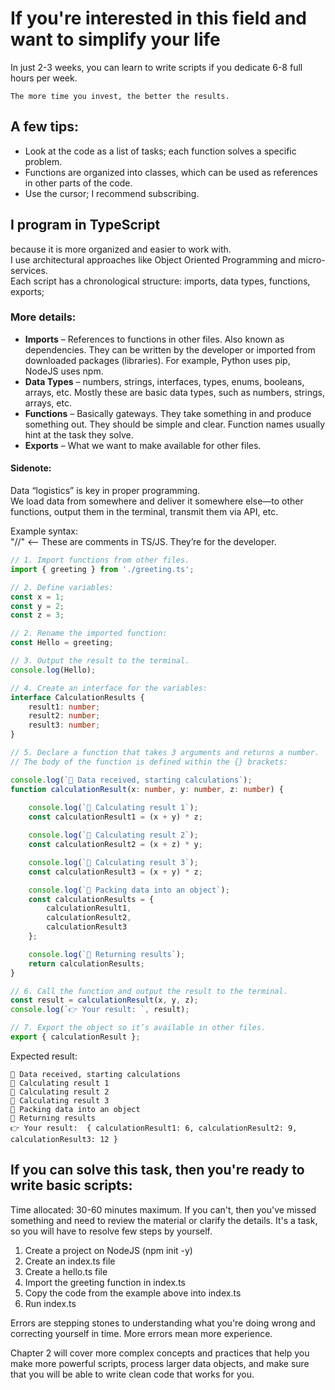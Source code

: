 # If you're interested in this field and want to simplify your life

In just 2-3 weeks, you can learn to write scripts if you dedicate 6-8 full hours per week.  

    The more time you invest, the better the results.

## A few tips:

- Look at the code as a list of tasks; each function solves a specific problem.  
- Functions are organized into classes, which can be used as references in other parts of the code.  
- Use the cursor; I recommend subscribing.

## I program in TypeScript  
because it is more organized and easier to work with.  
I use architectural approaches like Object Oriented Programming and micro-services.  
Each script has a chronological structure: imports, data types, functions, exports;

### More details:

- **Imports** – References to functions in other files. Also known as dependencies. They can be written by the developer or imported from downloaded packages (libraries). For example, Python uses pip, NodeJS uses npm.  
- **Data Types** – numbers, strings, interfaces, types, enums, booleans, arrays, etc. Mostly these are basic data types, such as numbers, strings, arrays, etc.  
- **Functions** – Basically gateways. They take something in and produce something out. They should be simple and clear. Function names usually hint at the task they solve.  
- **Exports** – What we want to make available for other files.

#### Sidenote:
Data “logistics” is key in proper programming.  
We load data from somewhere and deliver it somewhere else—to other functions, output them in the terminal, transmit them via API, etc.

Example syntax:  
"//" <— These are comments in TS/JS. They’re for the developer.

```typescript
// 1. Import functions from other files.
import { greeting } from './greeting.ts';

// 2. Define variables:
const x = 1;
const y = 2;
const z = 3;

// 2. Rename the imported function:
const Hello = greeting;

// 3. Output the result to the terminal.
console.log(Hello);

// 4. Create an interface for the variables:
interface CalculationResults {
    result1: number;
    result2: number;
    result3: number;
}

// 5. Declare a function that takes 3 arguments and returns a number.
// The body of the function is defined within the {} brackets:

console.log(`📨 Data received, starting calculations`);
function calculationResult(x: number, y: number, z: number) {
    
    console.log(`🧮 Calculating result 1`);
    const calculationResult1 = (x + y) * z;

    console.log(`🧮 Calculating result 2`);
    const calculationResult2 = (x + z) * y;

    console.log(`🧮 Calculating result 3`);
    const calculationResult3 = (x + y) * z;

    console.log(`🎁 Packing data into an object`);
    const calculationResults = {
        calculationResult1,
        calculationResult2,
        calculationResult3
    };

    console.log(`🙌 Returning results`);
    return calculationResults;
}

// 6. Call the function and output the result to the terminal.
const result = calculationResult(x, y, z);
console.log(`👉 Your result: `, result);

// 7. Export the object so it’s available in other files.
export { calculationResult };
```

Expected result:

```
📨 Data received, starting calculations
🎁 Calculating result 1
🎁 Calculating result 2
🎁 Calculating result 3
🎁 Packing data into an object
🙌 Returning results
👉 Your result:  { calculationResult1: 6, calculationResult2: 9, calculationResult3: 12 }
```

## If you can solve this task, then you're ready to write basic scripts:  
Time allocated: 30-60 minutes maximum. If you can't, then you've missed something and need to review the material or clarify the details.
It's a task, so you will have to resolve few steps by yourself. 

1. Create a project on NodeJS (npm init -y)
2. Create an index.ts file
3. Create a hello.ts file
4. Import the greeting function in index.ts
5. Copy the code from the example above into index.ts
6. Run index.ts

Errors are stepping stones to understanding what you're doing wrong and correcting yourself in time. More errors mean more experience.

Chapter 2 will cover more complex concepts and practices that help you make more powerful scripts, process larger data objects, and make sure that you will be able to write clean code that works for you.


